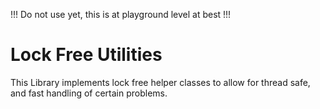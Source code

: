 

!!! Do not use yet, this is at playground level at best !!!

# Lock Free Utilities

This Library implements lock free helper classes to allow for thread safe, and fast handling of certain problems.